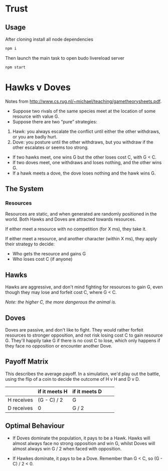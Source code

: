 # Trust

## Usage
After cloning install all node dependencies
```bash
npm i
```

Then launch the main task to open budo livereload server  
```bash
npm start
```

# Hawks v Doves

Notes from http://www.cs.rug.nl/~michael/teaching/gametheorysheets.pdf.

- Suppose two rivals of the same species meet at the location of some resource with
value G.
- Suppose there are two “pure” strategies:

1. Hawk: you always escalate the conflict until either the other withdraws, or you
are badly hurt.
2. Dove: you posture until the other withdraws, but you withdraw if the other
escalates or seems too strong.

- If two hawks meet, one wins G but the other loses cost C, with G < C.
- If two doves meet, one withdraws and loses nothing, and the other wins G.
- If a hawk meets a dove, the dove loses nothing and the hawk wins G.


## The System

### Resources

Resources are static, and when generated are randomly positioned in the world. Both Hawks and Doves are attracted towards resources.

If either meet a resource with no competition (for X ms), they take it.

If either meet a resource, and another character (within X ms), they apply their strategy to decide:

- Who gets the resource and gains G
- Who loses cost C (if anyone)

## Hawks

Hawks are aggressive, and don't mind fighting for resources to gain G, even though they may lose and forfeit cost C, where G < C.

*Note: the higher C, the more dangerous the animal is.*

## Doves

Doves are passive, and don't like to fight. They would rather forfeit resources to stronger opposition, and not risk losing cost C to gain resource G. They'll happily take G if there is no cost C to lose, which only happens if they face no opposition or encounter another Dove.

## Payoff Matrix

This describes the average payoff. In a simulation, we'd play out the battle, using the flip of a coin to decide the outcome of H v H and D v D.

|            | if it meets H | if it meets D |   |   |
|------------|---------------|---------------|---|---|
| H receives | (G - C) / 2   | G             |   |   |
| D receives | 0             | G / 2         |   |   |

## Optimal Behaviour

- If Doves dominate the population, it pays to be a Hawk. Hawks will almost always face no strong opposition and win G, whilst Doves will almost always win G / 2 when faced with opposition.

- If Hawkes dominate, it pays to be a Dove. Remember than G < C, so (G - C) / 2 < 0.
